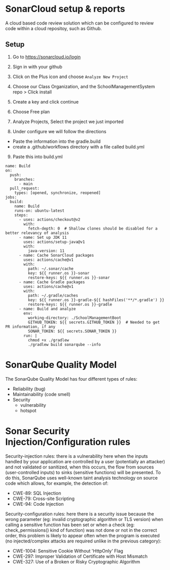 # SonarCloud setup & reports

A cloud based code review solution which can be configured to review code within a cloud repositoy, such as Github.

## Setup

1. Go to https://sonarcloud.io/login

2. Sign in with your github

3. Click on the Plus icon and choose `Analyze New Project`

4. Choose our Class Organization, and the SchoolManagementSystem repo > Click install

5. Create a key and click continue

6. Choose Free plan

7. Analyze Projects, Select the project we just imported

8. Under configure we will follow the directions

-   Paste the information into the gradle.build
-   create a .github/workflows directory with a file called build.yml

9. Paste this into build.yml

```name: Build
name: Build
on:
  push:
    branches:
      - main
  pull_request:
    types: [opened, synchronize, reopened]
jobs:
  build:
    name: Build
    runs-on: ubuntu-latest
    steps:
      - uses: actions/checkout@v2
        with:
          fetch-depth: 0  # Shallow clones should be disabled for a better relevancy of analysis
      - name: Set up JDK 11
        uses: actions/setup-java@v1
        with:
          java-version: 11
      - name: Cache SonarCloud packages
        uses: actions/cache@v1
        with:
          path: ~/.sonar/cache
          key: ${{ runner.os }}-sonar
          restore-keys: ${{ runner.os }}-sonar
      - name: Cache Gradle packages
        uses: actions/cache@v1
        with:
          path: ~/.gradle/caches
          key: ${{ runner.os }}-gradle-${{ hashFiles('**/*.gradle') }}
          restore-keys: ${{ runner.os }}-gradle
      - name: Build and analyze
        env:
          working-directory: ./SchoolManagementBoot
          GITHUB_TOKEN: ${{ secrets.GITHUB_TOKEN }}  # Needed to get PR information, if any
          SONAR_TOKEN: ${{ secrets.SONAR_TOKEN }}
        run: |
          chmod +x ./gradlew
          ./gradlew build sonarqube --info
```

# SonarQube Quality Model

The SonarQube Quality Model has four different types of rules:

-   Reliability (bug)
-   Maintainability (code smell)
-   Security
    -   vulnerability
    -   hotspot

# Sonar Security Injection/Configuration rules

Security-injection rules: there is a vulnerability here when the inputs handled by your application are controlled by a user (potentially an attacker) and not validated or sanitized, when this occurs, the flow from sources (user-controlled inputs) to sinks (sensitive functions) will be presented. To do this, SonarQube uses well-known taint analysis technology on source code which allows, for example, the detection of:

-   CWE-89: SQL Injection
-   CWE-79: Cross-site Scripting
-   CWE-94: Code Injection

Security-configuration rules: here there is a security issue because the wrong parameter (eg: invalid cryptographic algorithm or TLS version) when calling a sensitive function has been set or when a check (eg: check_permissions() kind of function) was not done or not in the correct order, this problem is likely to appear often when the program is executed (no injected/complex attacks are required unlike in the previous category):

-   CWE-1004: Sensitive Cookie Without 'HttpOnly' Flag
-   CWE-297: Improper Validation of Certificate with Host Mismatch
-   CWE-327: Use of a Broken or Risky Cryptographic Algorithm
